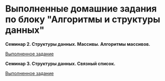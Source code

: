 # Выполненные домашние задания по блоку "Алгоритмы и структуры данных"

**Семинар 2. Структуры данных. Массивы. Алгоритмы массивов.**

[Выполненное задание](Seminar2/HeapSort.java)

**Семинар 3. Структуры данных. Связный список.**

[Выполненное задание](Seminar3/)
